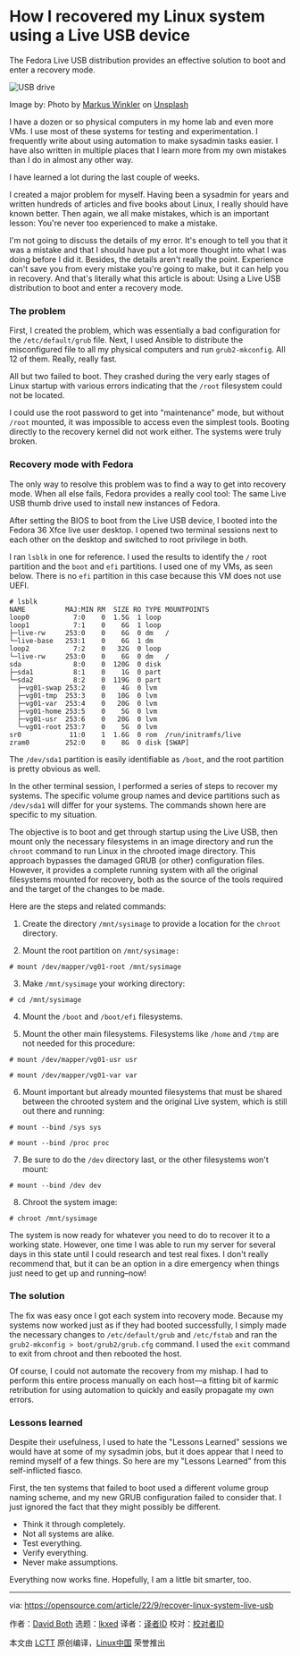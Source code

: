 [#]: subject: "How I recovered my Linux system using a Live USB device"
[#]: via: "https://opensource.com/article/22/9/recover-linux-system-live-usb"
[#]: author: "David Both https://opensource.com/users/dboth"
[#]: collector: "lkxed"
[#]: translator: "geekpi"
[#]: reviewer: " "
[#]: publisher: " "
[#]: url: " "

How I recovered my Linux system using a Live USB device
======
The Fedora Live USB distribution provides an effective solution to boot and enter a recovery mode.

![USB drive][1]

Image by: Photo by [Markus Winkler][2] on [Unsplash][3]

I have a dozen or so physical computers in my home lab and even more VMs. I use most of these systems for testing and experimentation. I frequently write about using automation to make sysadmin tasks easier. I have also written in multiple places that I learn more from my own mistakes than I do in almost any other way.

I have learned a lot during the last couple of weeks.

I created a major problem for myself. Having been a sysadmin for years and written hundreds of articles and five books about Linux, I really should have known better. Then again, we all make mistakes, which is an important lesson: You're never too experienced to make a mistake.

I'm not going to discuss the details of my error. It's enough to tell you that it was a mistake and that I should have put a lot more thought into what I was doing before I did it. Besides, the details aren't really the point. Experience can't save you from every mistake you're going to make, but it can help you in recovery. And that's literally what this article is about: Using a Live USB distribution to boot and enter a recovery mode.

### The problem

First, I created the problem, which was essentially a bad configuration for the `/etc/default/grub` file. Next, I used Ansible to distribute the misconfigured file to all my physical computers and run `grub2-mkconfig`. All 12 of them. Really, really fast.

All but two failed to boot. They crashed during the very early stages of Linux startup with various errors indicating that the `/root` filesystem could not be located.

I could use the root password to get into "maintenance" mode, but without `/root` mounted, it was impossible to access even the simplest tools. Booting directly to the recovery kernel did not work either. The systems were truly broken.

### Recovery mode with Fedora

The only way to resolve this problem was to find a way to get into recovery mode. When all else fails, Fedora provides a really cool tool: The same Live USB thumb drive used to install new instances of Fedora.

After setting the BIOS to boot from the Live USB device, I booted into the Fedora 36 Xfce live user desktop. I opened two terminal sessions next to each other on the desktop and switched to root privilege in both.

I ran `lsblk` in one for reference. I used the results to identify the `/` root partition and the `boot` and `efi` partitions. I used one of my VMs, as seen below. There is no `efi` partition in this case because this VM does not use UEFI.

```
# lsblk
NAME          MAJ:MIN RM  SIZE RO TYPE MOUNTPOINTS
loop0           7:0    0  1.5G  1 loop
loop1           7:1    0    6G  1 loop
├─live-rw     253:0    0    6G  0 dm   /
└─live-base   253:1    0    6G  1 dm   
loop2           7:2    0   32G  0 loop
└─live-rw     253:0    0    6G  0 dm   /
sda             8:0    0  120G  0 disk
├─sda1          8:1    0    1G  0 part
└─sda2          8:2    0  119G  0 part
  ├─vg01-swap 253:2    0    4G  0 lvm  
  ├─vg01-tmp  253:3    0   10G  0 lvm  
  ├─vg01-var  253:4    0   20G  0 lvm  
  ├─vg01-home 253:5    0    5G  0 lvm  
  ├─vg01-usr  253:6    0   20G  0 lvm  
  └─vg01-root 253:7    0    5G  0 lvm  
sr0            11:0    1  1.6G  0 rom  /run/initramfs/live
zram0         252:0    0    8G  0 disk [SWAP]
```

The `/dev/sda1` partition is easily identifiable as `/boot`, and the root partition is pretty obvious as well.

In the other terminal session, I performed a series of steps to recover my systems. The specific volume group names and device partitions such as `/dev/sda1` will differ for your systems. The commands shown here are specific to my situation.

The objective is to boot and get through startup using the Live USB, then mount only the necessary filesystems in an image directory and run the `chroot` command to run Linux in the chrooted image directory. This approach bypasses the damaged GRUB (or other) configuration files. However, it provides a complete running system with all the original filesystems mounted for recovery, both as the source of the tools required and the target of the changes to be made.

Here are the steps and related commands:

1. Create the directory `/mnt/sysimage` to provide a location for the `chroot` directory.

2. Mount the root partition on `/mnt/sysimage:`

```
# mount /dev/mapper/vg01-root /mnt/sysimage
```

3. Make `/mnt/sysimage` your working directory:

```
# cd /mnt/sysimage
```

4. Mount the `/boot` and `/boot/efi` filesystems.

5. Mount the other main filesystems. Filesystems like `/home` and `/tmp` are not needed for this procedure:

```
# mount /dev/mapper/vg01-usr usr

# mount /dev/mapper/vg01-var var
```

6. Mount important but already mounted filesystems that must be shared between the chrooted system and the original Live system, which is still out there and running:

```
# mount --bind /sys sys

# mount --bind /proc proc
```

7. Be sure to do the `/dev` directory last, or the other filesystems won't mount:

```
# mount --bind /dev dev
```

8. Chroot the system image:

```
# chroot /mnt/sysimage
```

The system is now ready for whatever you need to do to recover it to a working state. However, one time I was able to run my server for several days in this state until I could research and test real fixes. I don't really recommend that, but it can be an option in a dire emergency when things just need to get up and running–now!

### The solution

The fix was easy once I got each system into recovery mode. Because my systems now worked just as if they had booted successfully, I simply made the necessary changes to `/etc/default/grub` and `/etc/fstab` and ran the `grub2-mkconfig > boot/grub2/grub.cfg` command. I used the `exit` command to exit from chroot and then rebooted the host.

Of course, I could not automate the recovery from my mishap. I had to perform this entire process manually on each host—a fitting bit of karmic retribution for using automation to quickly and easily propagate my own errors.

### Lessons learned

Despite their usefulness, I used to hate the "Lessons Learned" sessions we would have at some of my sysadmin jobs, but it does appear that I need to remind myself of a few things. So here are my "Lessons Learned" from this self-inflicted fiasco.

First, the ten systems that failed to boot used a different volume group naming scheme, and my new GRUB configuration failed to consider that. I just ignored the fact that they might possibly be different.

* Think it through completely.
* Not all systems are alike.
* Test everything.
* Verify everything.
* Never make assumptions.

Everything now works fine. Hopefully, I am a little bit smarter, too.

--------------------------------------------------------------------------------

via: https://opensource.com/article/22/9/recover-linux-system-live-usb

作者：[David Both][a]
选题：[lkxed][b]
译者：[译者ID](https://github.com/译者ID)
校对：[校对者ID](https://github.com/校对者ID)

本文由 [LCTT](https://github.com/LCTT/TranslateProject) 原创编译，[Linux中国](https://linux.cn/) 荣誉推出

[a]: https://opensource.com/users/dboth
[b]: https://github.com/lkxed
[1]: https://opensource.com/sites/default/files/lead-images/markus-winkler-usb-unsplash.jpg
[2]: https://unsplash.com/@markuswinkler?utm_source=unsplash&utm_medium=referral&utm_content=creditCopyText
[3]: https://unsplash.com/s/photos/usb?utm_source=unsplash&utm_medium=referral&utm_content=creditCopyText
